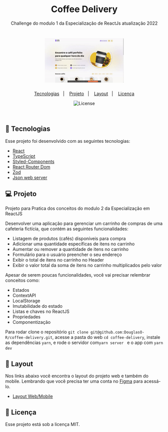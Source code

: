 <h1 align="center"> Coffee Delivery </h1>

<p align="center">
    Challenge do modulo 1 da Especialização de ReactJs atualização 2022
</p>


<h1 align="center">
    <img alt="coffee-delivery" title="coffee-delivery" src=".github/coffee-delivery.gif" width="50%"/>
</h1>

<p align="center">
  <a href="#-tecnologias">Tecnologias</a>&nbsp;&nbsp;&nbsp;|&nbsp;&nbsp;&nbsp;
  <a href="#-projeto">Projeto</a>&nbsp;&nbsp;&nbsp;|&nbsp;&nbsp;&nbsp;
  <a href="#-layout">Layout</a>&nbsp;&nbsp;&nbsp;|&nbsp;&nbsp;&nbsp;
  <a href="#memo-licença">Licença</a>
</p>

<p align="center">
  <img alt="License" src="https://img.shields.io/static/v1?label=license&message=MIT&color=15C3D6&labelColor=000000">
</p>
<br>

## 🚀 Tecnologias

Esse projeto foi desenvolvido com as seguintes tecnologias:

- [React](https://reactjs.org)
- [TypeScript](https://www.typescriptlang.org/)
- [Styled-Components](https://styled-components.com/)
- [React Router Dom](https://vitejs.dev/)
- [Zod](https://zod.dev/)
- [Json web server](https://www.npmjs.com/package/json-server)


## 💻 Projeto
Projeto para Pratica dos conceitos do modulo 2 da Especialização em ReactJS

Desenvolver uma aplicação para gerenciar um carrinho de compras de uma cafeteria fictícia, que contém as seguintes funcionalidades:

- Listagem de produtos (cafés) disponíveis para compra
- Adicionar uma quantidade específicas de itens no carrinho
- Aumentar ou remover a quantidade de itens no carrinho
- Formulário para o usuário preencher o seu endereço
- Exibir o total de itens no carrinho no Header
- Exibir o valor total da soma de itens no carrinho multiplicados pelo valor

Apesar de serem poucas funcionalidades, você vai precisar relembrar conceitos como:

- Estados
- ContextAPI
- LocalStorage
- Imutabilidade do estado
- Listas e chaves no ReactJS
- Propriedades
- Componentização

Para rodar clone o repositório  `git clone git@github.com:DouglasO-R/coffee-delivery.git`, acesse a pasta do web `cd coffee-delivery`, instale as dependências `yarn`, e rode o servidor com`yarn server ` e o app com `yarn dev` 

## 🔖 Layout

Nos links abaixo você encontra o layout do projeto web e também do mobile. Lembrando que você precisa ter uma conta no [Figma](http://figma.com/) para acessá-lo.

- [Layout Web/Mobile](https://www.figma.com/file/4Ss24hyzWag05A88X4znf7/Coffee-Delivery-(Copy))


## :memo: Licença

Esse projeto está sob a licença MIT.


